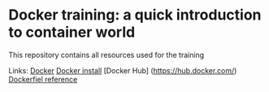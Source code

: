 # Docker training: a quick introduction to container world

This repository contains all resources used for the training

Links:
[Docker](https://www.docker.com/)
[Docker install](https://docs.docker.com/engine/installation/)
[Docker Hub] (https://hub.docker.com/)
[Dockerfiel reference](https://docs.docker.com/engine/reference/builder/)